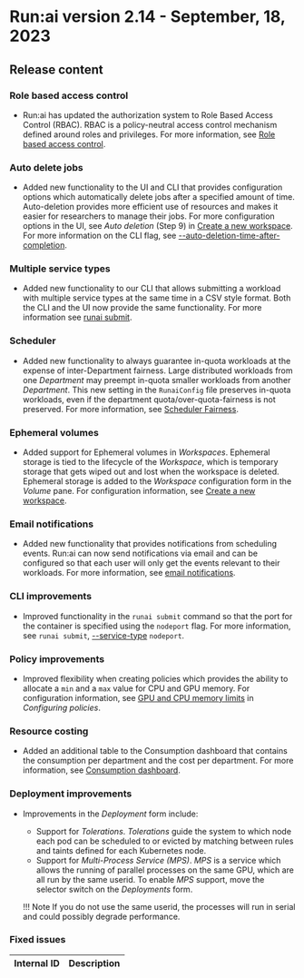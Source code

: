 # Run:ai version 2.14 - September, 18, 2023

## Release content

### Role based access control
<!-- RUN-7510/9002 and lots of others -->
* Run:ai has updated the authorization system to Role Based Access Control (RBAC). RBAC is a policy-neutral access control mechanism defined around roles and privileges. For more information, see [Role based access control](../admin/runai-setup/access-control/rbac.md#role-based-access-control).

<!-- When upgrading the system, previous access and authorizations that were configured will be migrated to the new RBAC roles. See the table below for role conversions:

TODO Add RBAC old--new conversion table here. -->

### Auto delete jobs
<!-- RUN-8586/RUN-11777 -->
* Added new functionality to the UI and CLI that provides configuration options which automatically delete jobs after a specified amount of time. Auto-deletion provides more efficient use of resources and makes it easier for researchers to manage their jobs. For more configuration options in the UI, see *Auto deletion* (Step 9) in [Create a new workspace](../Researcher/user-interface/workspaces/create/workspace-v2.md#create-a-new-workspace). For more information on the CLI flag, see [--auto-deletion-time-after-completion](../Researcher/cli-reference/runai-submit.md).

### Multiple service types
<!-- RUN-10235/RUN-10485  Support multi service types in the CLI submission -->
* Added new functionality to our CLI that allows submitting a workload with multiple service types at the same time in a CSV style format. Both the CLI and the UI now provide the same functionality. For more information see [runai submit](../Researcher/cli-reference/runai-submit.md).

<!-- RUN-9808/RUN-9810 Show effective project policy from the UI 
* We are pleased to announce an enhancement to the Projects table where users now have the ability to view policies from within a project. For more information, see [Projects](). -->

### Scheduler

* Added new functionality to always guarantee in-quota workloads at the expense of inter-Department fairness. Large distributed workloads from one *Department* may preempt in-quota smaller workloads from another *Department*. This new setting in the `RunaiConfig` file preserves in-quota workloads, even if the department quota/over-quota-fairness is not preserved. For more information, see [Scheduler Fairness](../Researcher/scheduling/the-runai-scheduler.md#fairness).

### Ephemeral volumes
<!--RUN-9958/RUN-10061 Ephemeral volumes in workspaces -->
* Added support for Ephemeral volumes in *Workspaces*. Ephemeral storage is tied to the lifecycle of the *Workspace*, which is temporary storage that gets wiped out and lost when the workspace is deleted. Ephemeral storage is added to the *Workspace* configuration form in the *Volume* pane. For configuration information, see [Create a new workspace](../Researcher/user-interface/workspaces/create/.workspace-v2.md#create-a-new-workspace).

### Email notifications
<!-- RUN-9868/RUN-10087 support per user scheduling events notifications (slack/email) -->
* Added new functionality that provides notifications from scheduling events. Run:ai can now send notifications via email and can be configured so that each user will only get the events relevant to their workloads. For more information, see [email notifications](../admin/researcher-setup/email-messaging.md#email-notifications).

### CLI improvements
<!-- RUN-10335/RUN-10510 Node port command line -->
* Improved functionality in the `runai submit` command so that the port for the container is specified using the `nodeport` flag. For more information, see `runai submit`, [--service-type](../Researcher/cli-reference/runai-submit.md#s----service-type-string) `nodeport`.

### Policy improvements
<!-- RUN-10575/RUN-10579 Add numeric rules in the policy to GPU memory, CPU memory & CPU -->
* Improved flexibility when creating policies which provides the ability to allocate a `min` and a `max` value for CPU and GPU memory. For configuration information, see [GPU and CPU memory limits](../admin/workloads/policies.md#gpu-and-cpu-memory-limits) in *Configuring policies*.

### Resource costing
<!-- RUN-11421/RUN-11508 Consumption report cost and bugs -->
*  Added an additional table to the Consumption dashboard that contains the consumption per department and the cost per department. For more information, see [Consumption dashboard](../admin/admin-ui-setup/dashboard-analysis.md#consumption-dashboard).

### Deployment improvements
<!-- RUN-11563/RUN-11564 MPS and tolerance -->
* Improvements in the *Deployment* form include:  
    * Support for *Tolerations*. *Tolerations* guide the system to which node each pod can be scheduled to or evicted by matching between rules and taints defined for each Kubernetes node.
    * Support for *Multi-Process Service (MPS)*. *MPS* is a service which allows the running of parallel processes on the same GPU, which are all run by the same userid. To enable *MPS* support, move the selector switch on the *Deployments* form.

    !!! Note
        If you do not use the same userid, the processes will run in serial and could possibly degrade performance.

<!-- Configuration procedure added here because the deployments page has no procedure on it.
To configure *Tolerations*:

1. In the left pane menu, press *Deployments*, then press *New deployment*.
2. Complete the required fields in the form, then press *Container definition*.
3. To configure *Tolerations*:

    1. In the *Tolerations* pane, press *Add*.
    2. Enter the *Key* and select and option from the *Operator* drop down.
    3. Select an *Effect* from the drop down.
    4. Enter a *Value* and *Toleration seconds* (optional).

4. When your form is complete press *Deploy*.
 -->  
### Fixed issues

| Internal ID | Description  |
| ---------------------------- | ---- |
